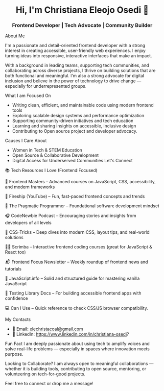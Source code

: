 <h1 align="center">Hi, I'm Christiana Eleojo Osedi 👋</h1>
<h3 align="center">Frontend Developer | Tech Advocate | Community Builder</h3>


About Me

I'm a passionate and detail-oriented frontend developer with a strong interest in creating accessible, user-friendly web experiences. I enjoy turning ideas into responsive, interactive interfaces that make an impact.

With a background in leading teams, supporting tech communities, and collaborating across diverse projects, I thrive on building solutions that are both functional and meaningful. I'm also a strong advocate for digital inclusion and believe in the power of technology to drive change — especially for underrepresented groups.


What I am Focused On

- Writing clean, efficient, and maintainable code using modern frontend tools
- Exploring scalable design systems and performance optimization
- Supporting community-driven initiatives and tech education
- Learning and sharing insights on accessible, inclusive design
- Contributing to Open source project and developer advocacy.


Causes I Care About

- Women in Tech & STEM Education
- Open Source & Collaborative Development
- Digital Access for Underserved Communities
 Let's Connect





📚 Tech Resources I Love (Frontend Focused)

📖 Frontend Masters – Advanced courses on JavaScript, CSS, accessibility, and modern frameworks

🎥 Fireship (YouTube) – Fun, fast-paced frontend concepts and trends

📖 The Pragmatic Programmer – Foundational software development mindset

🎧 CodeNewbie Podcast – Encouraging stories and insights from developers of all levels

📘 CSS-Tricks – Deep dives into modern CSS, layout tips, and real-world solutions

🧑‍🏫 Scrimba – Interactive frontend coding courses (great for JavaScript & React too)

📬 Frontend Focus Newsletter – Weekly roundup of frontend news and tutorials

🧠 JavaScript.info – Solid and structured guide for mastering vanilla JavaScript

🧪 Testing Library Docs – For building accessible frontend apps with confidence

💻 Can I Use – Quick reference to check CSS/JS browser compatibility.




My Contacts 
- 📧 Email: elechristacoal@gmail.com
- 💼 LinkedIn: https://www.linkedin.com/in/christiana-osedi?




 Fun Fact
I am deeply passionate about using tech to amplify voices and solve real-life problems — especially in spaces where innovation meets purpose.



 Looking to Collaborate?
I am always open to meaningful collaborations — whether it is building tools, contributing to open source, mentoring, or volunteering on tech-for-good projects.

Feel free to connect or drop me a message!


